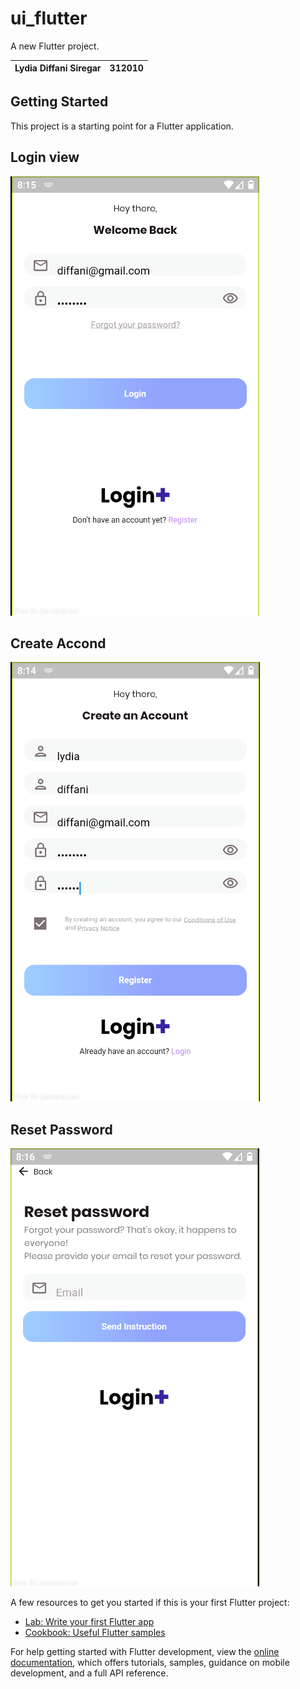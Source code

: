 # ui_flutter

A new Flutter project.


| Lydia Diffani Siregar | 312010 | 
| -------------- | --------|

## Getting Started

This project is a starting point for a Flutter application.

## Login view

![assets](assets/login.png)

## Create Accond

![assets](assets/create%20accond.png)

## Reset Password

![assets](assets/resetpass.png)

A few resources to get you started if this is your first Flutter project:

- [Lab: Write your first Flutter app](https://docs.flutter.dev/get-started/codelab)
- [Cookbook: Useful Flutter samples](https://docs.flutter.dev/cookbook)

For help getting started with Flutter development, view the
[online documentation](https://docs.flutter.dev/), which offers tutorials,
samples, guidance on mobile development, and a full API reference.
